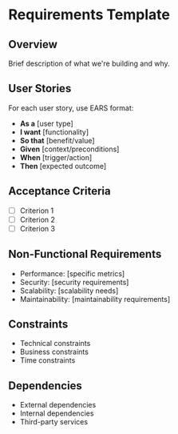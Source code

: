 # Requirements Template

## Overview
Brief description of what we're building and why.

## User Stories
For each user story, use EARS format:
- **As a** [user type]
- **I want** [functionality] 
- **So that** [benefit/value]
- **Given** [context/preconditions]
- **When** [trigger/action]
- **Then** [expected outcome]

## Acceptance Criteria
- [ ] Criterion 1
- [ ] Criterion 2
- [ ] Criterion 3

## Non-Functional Requirements
- Performance: [specific metrics]
- Security: [security requirements]
- Scalability: [scalability needs]
- Maintainability: [maintainability requirements]

## Constraints
- Technical constraints
- Business constraints
- Time constraints

## Dependencies
- External dependencies
- Internal dependencies
- Third-party services

